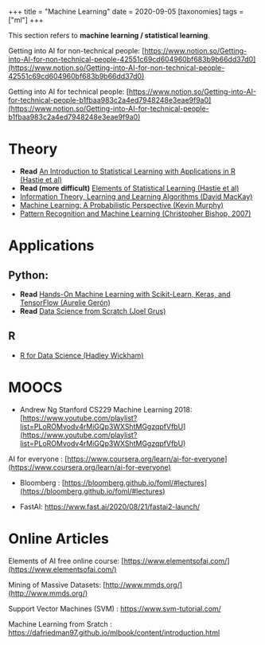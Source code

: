+++
title = "Machine Learning"
date = 2020-09-05
[taxonomies]
tags = ["ml"]
+++

This section refers to **machine learning / statistical learning**. 


Getting into AI for non-technical people: [https://www.notion.so/Getting-into-AI-for-non-technical-people-42551c69cd604960bf683b9b66dd37d0](https://www.notion.so/Getting-into-AI-for-non-technical-people-42551c69cd604960bf683b9b66dd37d0)

Getting into AI for technical people: [https://www.notion.so/Getting-into-AI-for-technical-people-b1fbaa983c2a4ed7948248e3eae9f9a0](https://www.notion.so/Getting-into-AI-for-technical-people-b1fbaa983c2a4ed7948248e3eae9f9a0)


# Theory
+ **Read** [An Introduction to Statistical Learning with Applications in R (Hastie et al)](http://faculty.marshall.usc.edu/gareth-james/ISL/)
+ **Read (more difficult)** [Elements of Statistical Learning (Hastie et al)](https://web.stanford.edu/~hastie/ElemStatLearn/)
+ [Information Theory, Learning and Learning Algorithms (David MacKay)](https://www.amazon.co.uk/Information-Theory-Inference-Learning-Algorithms/dp/0521642981)
+ [Machine Learning: A Probabilistic Perspective (Kevin Murphy)](https://www.amazon.co.uk/Machine-Learning-Probabilistic-Perspective-Computation/dp/0262018020)
+ [Pattern Recognition and Machine Learning (Christopher Bishop, 2007)](https://www.amazon.co.uk/Pattern-Recognition-Learning-Information-Statistics/dp/0387310738)

# Applications
## Python: 

+ **Read** [Hands-On Machine Learning with Scikit-Learn, Keras, and TensorFlow (Aurelie Gerón)](https://www.amazon.co.uk/Hands-Machine-Learning-Scikit-Learn-TensorFlow/dp/1492032646)  
+ **Read** [Data Science from Scratch (Joel Grus)](https://www.amazon.co.uk/Data-Science-Scratch-Joel-Grus/dp/1492041130/)

## R
+ [R for Data Science (Hadley Wickham)](https://www.amazon.co.uk/R-Data-Science-Garrett-Grolemund/dp/1491910399)


# MOOCS

+ Andrew Ng Stanford CS229 Machine Learning 2018: [https://www.youtube.com/playlist?list=PLoROMvodv4rMiGQp3WXShtMGgzqpfVfbU](https://www.youtube.com/playlist?list=PLoROMvodv4rMiGQp3WXShtMGgzqpfVfbU)

AI for everyone : [https://www.coursera.org/learn/ai-for-everyone](https://www.coursera.org/learn/ai-for-everyone)

+ Bloomberg : [https://bloomberg.github.io/foml/#lectures](https://bloomberg.github.io/foml/#lectures)

+ FastAI: https://www.fast.ai/2020/08/21/fastai2-launch/




# Online Articles


Elements of AI free online course: [https://www.elementsofai.com/](https://www.elementsofai.com/)

Mining of Massive Datasets: [http://www.mmds.org/](http://www.mmds.org/)

 
Support Vector Machines (SVM) : https://www.svm-tutorial.com/

Machine Learning from Sratch : https://dafriedman97.github.io/mlbook/content/introduction.html



